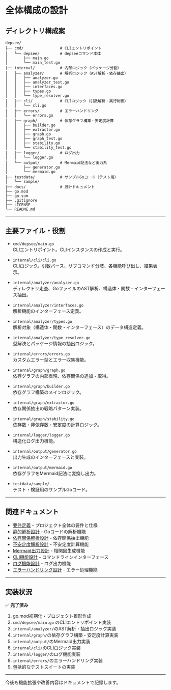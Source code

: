 # 全体構成の設計

## ディレクトリ構成案

```
depsee/
├── cmd/                # CLIエントリポイント
│   └── depsee/         # depseeコマンド本体
│       ├── main.go
│       └── main_test.go
├── internal/           # 内部ロジック（パッケージ分割）
│   ├── analyzer/       # 解析ロジック（AST解析・依存抽出）
│   │   ├── analyzer.go
│   │   ├── analyzer_test.go
│   │   ├── interfaces.go
│   │   ├── types.go
│   │   └── type_resolver.go
│   ├── cli/            # CLIロジック（引数解析・実行制御）
│   │   └── cli.go
│   ├── errors/         # エラーハンドリング
│   │   └── errors.go
│   ├── graph/          # 依存グラフ構築・安定度計算
│   │   ├── builder.go
│   │   ├── extractor.go
│   │   ├── graph.go
│   │   ├── graph_test.go
│   │   ├── stability.go
│   │   └── stability_test.go
│   ├── logger/         # ログ出力
│   │   └── logger.go
│   └── output/         # Mermaid記法など出力系
│       ├── generator.go
│       └── mermaid.go
├── testdata/           # サンプルGoコード（テスト用）
│   └── sample/
├── docs/               # 設計ドキュメント
├── go.mod
├── go.sum
├── .gitignore
├── LICENSE
└── README.md
```

---

## 主要ファイル・役割

- `cmd/depsee/main.go`  
  CLIエントリポイント。CLIインスタンスの作成と実行。

- `internal/cli/cli.go`  
  CLIロジック。引数パース、サブコマンド分岐、各機能呼び出し、結果表示。

- `internal/analyzer/analyzer.go`  
  ディレクトリ走査、GoファイルのAST解析、構造体・関数・インターフェース抽出。

- `internal/analyzer/interfaces.go`  
  解析機能のインターフェース定義。

- `internal/analyzer/types.go`  
  解析対象（構造体・関数・インターフェース）のデータ構造定義。

- `internal/analyzer/type_resolver.go`  
  型解決とパッケージ情報の抽出ロジック。

- `internal/errors/errors.go`  
  カスタムエラー型とエラー収集機能。

- `internal/graph/graph.go`  
  依存グラフの内部表現、依存関係の追加・取得。

- `internal/graph/builder.go`  
  依存グラフ構築のメインロジック。

- `internal/graph/extractor.go`  
  依存関係抽出の戦略パターン実装。

- `internal/graph/stability.go`  
  依存数・非依存数・安定度の計算ロジック。

- `internal/logger/logger.go`  
  構造化ログ出力機能。

- `internal/output/generator.go`  
  出力生成のインターフェースと実装。

- `internal/output/mermaid.go`  
  依存グラフをMermaid記法に変換し出力。

- `testdata/sample/`  
  テスト・検証用のサンプルGoコード。

---

## 関連ドキュメント

- [要件定義](requirements.md) - プロジェクト全体の要件と仕様
- [静的解析設計](design_static_analysis.md) - Goコードの解析機能
- [依存関係解析設計](design_dependency_analysis.md) - 依存関係抽出機能
- [不安定度解析設計](design_stability_analysis.md) - 不安定度計算機能
- [Mermaid出力設計](design_mermaid_output.md) - 相関図生成機能
- [CLI機能設計](design_cli.md) - コマンドラインインターフェース
- [ログ機能設計](design_logging.md) - ログ出力機能
- [エラーハンドリング設計](design_error_handling.md) - エラー処理機能

---

## 実装状況

✅ **完了済み**
1. go.mod初期化・プロジェクト雛形作成
2. `cmd/depsee/main.go` のCLIエントリポイント実装
3. `internal/analyzer/`のAST解析・抽出ロジック実装
4. `internal/graph/`の依存グラフ構築・安定度計算実装
5. `internal/output/`のMermaid出力実装
6. `internal/cli/`のCLIロジック実装
7. `internal/logger/`のログ機能実装
8. `internal/errors/`のエラーハンドリング実装
9. 包括的なテストスイートの実装

---

今後も機能拡張や改善内容はドキュメントで記録します。 
